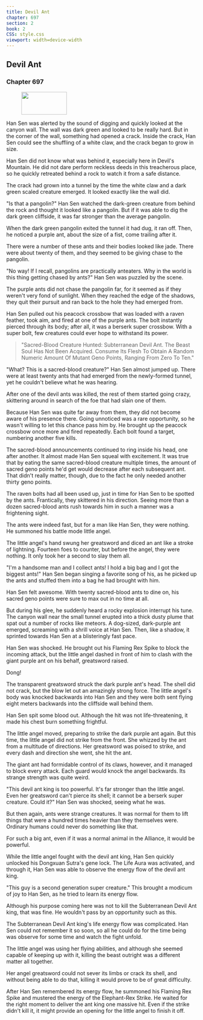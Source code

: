 ```yaml
---
title: Devil Ant
chapter: 697
section: 2
book: 2
CSS: style.css
viewport: width=device-width
---
```


## Devil Ant

### Chapter 697

<figure>
	<img src="../Images/gem.gif" alt="" id="gem" width="120" height="60" />
</figure>

Han Sen was alerted by the sound of digging and quickly looked at the canyon wall. The wall was dark green and looked to be really hard. But in the corner of the wall, something had opened a crack. Inside the crack, Han Sen could see the shuffling of a white claw, and the crack began to grow in size.

Han Sen did not know what was behind it, especially here in Devil's Mountain. He did not dare perform reckless deeds in this treacherous place, so he quickly retreated behind a rock to watch it from a safe distance.

The crack had grown into a tunnel by the time the white claw and a dark green scaled creature emerged. It looked exactly like the wall did.

"Is that a pangolin?" Han Sen watched the dark-green creature from behind the rock and thought it looked like a pangolin. But if it was able to dig the dark green cliffside, it was far stronger than the average pangolin.

When the dark green pangolin exited the tunnel it had dug, it ran off. Then, he noticed a purple ant, about the size of a fist, come trailing after it.

There were a number of these ants and their bodies looked like jade. There were about twenty of them, and they seemed to be giving chase to the pangolin.

"No way! If I recall, pangolins are practically anteaters. Why in the world is this thing getting chased by ants?" Han Sen was puzzled by the scene.

The purple ants did not chase the pangolin far, for it seemed as if they weren't very fond of sunlight. When they reached the edge of the shadows, they quit their pursuit and ran back to the hole they had emerged from.

Han Sen pulled out his peacock crossbow that was loaded with a raven feather, took aim, and fired at one of the purple ants. The bolt instantly pierced through its body; after all, it was a berserk super crossbow. With a super bolt, few creatures could ever hope to withstand its power.

> "Sacred-Blood Creature Hunted: Subterranean Devil Ant. The Beast Soul Has Not Been Acquired. Consume Its Flesh To Obtain A Random Numeric Amount Of Mutant Geno Points, Ranging From Zero To Ten."

"What? This is a sacred-blood creature?" Han Sen almost jumped up. There were at least twenty ants that had emerged from the newly-formed tunnel, yet he couldn't believe what he was hearing.

After one of the devil ants was killed, the rest of them started going crazy, skittering around in search of the foe that had slain one of them.

Because Han Sen was quite far away from them, they did not become aware of his presence there. Going unnoticed was a rare opportunity, so he wasn't willing to let this chance pass him by. He brought up the peacock crossbow once more and fired repeatedly. Each bolt found a target, numbering another five kills.

The sacred-blood announcements continued to ring inside his head, one after another. It almost made Han Sen squeal with excitement. It was true that by eating the same sacred-blood creature multiple times, the amount of sacred geno points he'd get would decrease after each subsequent ant. That didn't really matter, though, due to the fact he only needed another thirty geno points.

The raven bolts had all been used up, just in time for Han Sen to be spotted by the ants. Frantically, they skittered in his direction. Seeing more than a dozen sacred-blood ants rush towards him in such a manner was a frightening sight.

The ants were indeed fast, but for a man like Han Sen, they were nothing. He summoned his battle mode little angel.

The little angel's hand swung her greatsword and diced an ant like a stroke of lightning. Fourteen foes to counter, but before the angel, they were nothing. It only took her a second to slay them all.

"I'm a handsome man and I collect ants! I hold a big bag and I got the biggest ants!" Han Sen began singing a favorite song of his, as he picked up the ants and stuffed them into a bag he had brought with him.

Han Sen felt awesome. With twenty sacred-blood ants to dine on, his sacred geno points were sure to max out in no time at all.

But during his glee, he suddenly heard a rocky explosion interrupt his tune. The canyon wall near the small tunnel erupted into a thick dusty plume that spat out a number of rocks like meteors. A dog-sized, dark-purple ant emerged, screaming with a shrill voice at Han Sen. Then, like a shadow, it sprinted towards Han Sen at a blisteringly fast pace.

Han Sen was shocked. He brought out his Flaming Rex Spike to block the incoming attack, but the little angel dashed in front of him to clash with the giant purple ant on his behalf, greatsword raised.

Dong!

The transparent greatsword struck the dark purple ant's head. The shell did not crack, but the blow let out an amazingly strong force. The little angel's body was knocked backwards into Han Sen and they were both sent flying eight meters backwards into the cliffside wall behind them.

Han Sen spit some blood out. Although the hit was not life-threatening, it made his chest burn something frightful.

The little angel moved, preparing to strike the dark purple ant again. But this time, the little angel did not strike from the front. She whizzed by the ant from a multitude of directions. Her greatsword was poised to strike, and every dash and direction she went, she hit the ant.

The giant ant had formidable control of its claws, however, and it managed to block every attack. Each guard would knock the angel backwards. Its strange strength was quite weird.

"This devil ant king is too powerful. It's far stronger than the little angel. Even her greatsword can't pierce its shell; it cannot be a berserk super creature. Could it?" Han Sen was shocked, seeing what he was.

But then again, ants were strange creatures. It was normal for them to lift things that were a hundred times heavier than they themselves were. Ordinary humans could never do something like that.

For such a big ant, even if it was a normal animal in the Alliance, it would be powerful.

While the little angel fought with the devil ant king, Han Sen quickly unlocked his Dongxuan Sutra's gene lock. The Life Aura was activated, and through it, Han Sen was able to observe the energy flow of the devil ant king.

"This guy is a second generation super creature." This brought a modicum of joy to Han Sen, as he tried to learn its energy flow.

Although his purpose coming here was not to kill the Subterranean Devil Ant king, that was fine. He wouldn't pass by an opportunity such as this.

The Subterranean Devil Ant king's life energy flow was complicated. Han Sen could not remember it so soon, so all he could do for the time being was observe for some time and watch the fight unfold.

The little angel was using her flying abilities, and although she seemed capable of keeping up with it, killing the beast outright was a different matter all together.

Her angel greatsword could not sever its limbs or crack its shell, and without being able to do that, killing it would prove to be of great difficulty.

After Han Sen remembered its energy flow, he summoned his Flaming Rex Spike and mustered the energy of the Elephant-Rex Strike. He waited for the right moment to deliver the ant king one massive hit. Even if the strike didn't kill it, it might provide an opening for the little angel to finish it off.